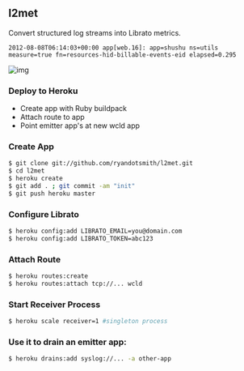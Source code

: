 ## l2met

Convert structured log streams into Librato metrics.

```
2012-08-08T06:14:03+00:00 app[web.16]: app=shushu ns=utils measure=true fn=resources-hid-billable-events-eid elapsed=0.295
```

![img](http://f.cl.ly/items/0U1T1G082m3T0W2U4337/Screen%20Shot%202012-08-08%20at%209.06.42%20AM.png)

### Deploy to Heroku

* Create app with Ruby buildpack
* Attach route to app
* Point emitter app's at new wcld app

### Create App

```bash
$ git clone git://github.com/ryandotsmith/l2met.git
$ cd l2met
$ heroku create
$ git add . ; git commit -am "init"
$ git push heroku master
```

### Configure Librato

```bash
$ heroku config:add LIBRATO_EMAIL=you@domain.com
$ heroku config:add LIBRATO_TOKEN=abc123
```

### Attach Route

```bash
$ heroku routes:create
$ heroku routes:attach tcp://... wcld
```

### Start Receiver Process

```bash
$ heroku scale receiver=1 #singleton process
```

### Use it to drain an emitter app:

```bash
$ heroku drains:add syslog://... -a other-app
```
